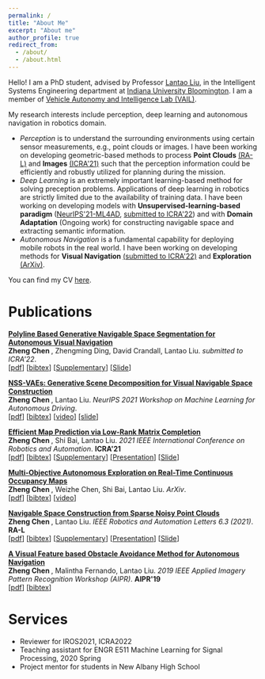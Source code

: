 ```yaml
---
permalink: /
title: "About Me"
excerpt: "About me"
author_profile: true
redirect_from: 
  - /about/
  - /about.html
---
```


Hello! I am a PhD student, advised by Professor [Lantao Liu](https://cgi.luddy.indiana.edu/~lantao/), in the Intelligent Systems Engineering department at [Indiana University Bloomington](https://www.indiana.edu/). I am a member of [Vehicle Autonomy and Intelligence Lab (VAIL)](https://vail.sice.indiana.edu/).

My research interests include perception, deep learning and autonomous navigation in robotics domain.
* _Perception_ is to understand the surrounding environments using certain sensor measurements, e.g., point clouds or images. I have been working on developing geometric-based methods to process **Point Clouds** [(RA-L)](https://ieeexplore.ieee.org/stamp/stamp.jsp?arnumber=9387081) and **Images** [(ICRA'21)](https://ieeexplore.ieee.org/stamp/stamp.jsp?arnumber=9561353) such that the perception information could be efficiently and robustly utilized for planning during the mission.
* _Deep Learning_ is an extremely important learning-based method for solving preception problems. Applications of deep learning in robotics are strictly limited due to the availability of training data. I have been working on developing models with **Unsupervised-learning-based paradigm** ([NeurIPS'21-ML4AD](https://arxiv.org/pdf/2111.01127.pdf), [submitted to ICRA'22](https://arxiv.org/pdf/2111.00063.pdf)) and with **Domain Adaptation** (Ongoing work) for constructing navigable space and extracting semantic information.
* _Autonomous Navigation_ is a fundamental capability for deploying mobile robots in the real world. I have been working on developing methods for **Visual Navigation** [(submitted to ICRA'22)](https://arxiv.org/pdf/2111.00063.pdf) and **Exploration** [(ArXiv)](https://arxiv.org/pdf/2111.00067.pdf).

You can find my CV [here](https://drive.google.com/drive/u/0/folders/19rK9z0Jr-6CPvh5koFRny-r2IckBxpao).

Publications
===============
<b>[Polyline Based Generative Navigable Space Segmentation for Autonomous Visual Navigation](https://arxiv.org/pdf/2111.00063.pdf)</b> <br> 
<b> Zheng Chen </b>, Zhengming Ding, David Crandall, Lantao Liu.
<i>submitted to ICRA'22</i>. <br />
<span>[[pdf](https://arxiv.org/pdf/2111.00063.pdf])]</span> <span>[[bibtex](https://scholar.googleusercontent.com/scholar.bib?q=info:a92l3KDSLsoJ:scholar.google.com/&output=citation&scisdr=CgUU39_bEKfIsnBJYyo:AAGBfm0AAAAAYYhMeyrrX4ZIyR381tax1AS2aUQGkOvb&scisig=AAGBfm0AAAAAYYhMe6vPly0UhEFDW4UJx1UBDIsZeDjx&scisf=4&ct=citation&cd=-1&hl=en])]</span> <span>[[Supplementary](https://www.youtube.com/watch?v=x-09MvvHUGg])]</span> <span>[[Slide](https://docs.google.com/presentation/d/1b9VkSy0ZL27biKr0NMfWJTm6NzxoqXlaqlNmS4m2bPY/edit#slide=id.p])]</span>

<b>[NSS-VAEs: Generative Scene Decomposition for Visual Navigable Space Construction](https://arxiv.org/pdf/2111.01127.pdf)</b> <br> 
<b> Zheng Chen </b>, Lantao Liu.
<i>NeurIPS 2021 Workshop on Machine Learning for Autonomous Driving</i>. <br />
<span>[[pdf](https://arxiv.org/pdf/2111.01127.pdf])]</span> <span>[[bibtex](https://scholar.googleusercontent.com/scholar.bib?q=info:F-SRxGxXmIIJ:scholar.google.com/&output=citation&scisdr=CgUU39_bEKfIsnBIfoI:AAGBfm0AAAAAYYhNZoKmKkT7KZhWKAT1e2hWfFJhSD_M&scisig=AAGBfm0AAAAAYYhNZtLDdkTTSReq7FaUkw_9enYtt3JZ&scisf=4&ct=citation&cd=-1&hl=en])]</span> <span>[[video](https://www.youtube.com/watch?v=xToR5IYcsic])]</span> <span>[[slide](https://docs.google.com/presentation/d/1fQNf6_-YVjzxP8xCQgdMMiB33D5oFc_vHk0HXfxz654/edit#slide=id.gfca267b06a_0_366])]</span>

<b>[Efficient Map Prediction via Low-Rank Matrix Completion](https://ieeexplore.ieee.org/stamp/stamp.jsp?arnumber=9561353)</b> <br> 
<b> Zheng Chen </b>, Shi Bai, Lantao Liu.
<i>2021 IEEE International Conference on Robotics and Automation</i>. <b> ICRA'21 </b> <br />
<span>[[pdf](https://ieeexplore.ieee.org/stamp/stamp.jsp?arnumber=9561353])]</span> <span>[[bibtex](https://scholar.googleusercontent.com/scholar.bib?q=info:pD4l8JUzq5AJ:scholar.google.com/&output=citation&scisdr=CgUU39_bEKfIsnBI4VU:AAGBfm0AAAAAYYhN-VUt_FsQtfHCznqHnF0UhpGkkkKX&scisig=AAGBfm0AAAAAYYhN-W4uZUijEdl8zGSXldTJakn7HpHh&scisf=4&ct=citation&cd=-1&hl=en])]</span> <span>[[Supplementary](https://www.youtube.com/watch?v=x2WvyRykOgs])]</span> <span>[[Presentation](https://www.youtube.com/watch?v=jil1WHGXaeo])]</span> <span>[[Slide](https://docs.google.com/presentation/d/1vMWrISSkyCgZ-Qb9G6miPyQu2rIsP_H3l1-11ruI5fI/edit#slide=id.p])]</span>

<b>[Multi-Objective Autonomous Exploration on Real-Time Continuous Occupancy Maps](https://arxiv.org/pdf/2111.00067.pdf)</b> <br> 
<b> Zheng Chen </b>, Weizhe Chen, Shi Bai, Lantao Liu.
<i>ArXiv</i>. <br />
<span>[[pdf](https://arxiv.org/pdf/2111.00067.pdf])]</span> <span>[[bibtex](https://scholar.googleusercontent.com/scholar.bib?q=info:eQuat4EKUMoJ:scholar.google.com/&output=citation&scisdr=CgUU39_bEKfIsnBLkgs:AAGBfm0AAAAAYYhOigt4xfTzCqVBVLTo72uOT2vYpFds&scisig=AAGBfm0AAAAAYYhOilRSXdq9MRUBxIXVk_my6ZRoca-B&scisf=4&ct=citation&cd=-1&hl=en])]</span> <span>[[video](https://www.youtube.com/watch?v=C4H-unymp1U])]</span>

<b>[Navigable Space Construction from Sparse Noisy Point Clouds](https://ieeexplore.ieee.org/stamp/stamp.jsp?arnumber=9387081)</b> <br> 
<b> Zheng Chen </b>, Lantao Liu.
<i>IEEE Robotics and Automation Letters 6.3 (2021)</i>. <b> RA-L </b> <br />
<span>[[pdf](https://ieeexplore.ieee.org/stamp/stamp.jsp?arnumber=9387081])]</span> <span>[[bibtex](https://scholar.googleusercontent.com/scholar.bib?q=info:hhN-yej1NGIJ:scholar.google.com/&output=citation&scisdr=CgUU39_bEKfIsnBL43k:AAGBfm0AAAAAYYhO-3l_egOo9XMAinyKFQmIrE5pOlIg&scisig=AAGBfm0AAAAAYYhO-y4JZNUHrNqw4Ntryvlcu1JHdPbK&scisf=4&ct=citation&cd=-1&hl=en])]</span> <span>[[Supplementary](https://www.youtube.com/watch?v=Q9dK6A2ARf4])]</span> <span>[[Presentation](https://www.youtube.com/watch?v=IBnBG-KLnJc&t=2s])]</span> <span>[[Slide](https://docs.google.com/presentation/d/1pCQqsBaQYP73rdzcQkM5v0K7kNw3y1qKik4SM3CxMsE/edit#slide=id.p])]</span>

<b>[A Visual Feature based Obstacle Avoidance Method for Autonomous Navigation](https://ieeexplore.ieee.org/stamp/stamp.jsp?arnumber=9174584)</b> <br> 
<b> Zheng Chen </b>, Malintha Fernando, Lantao Liu.
<i>2019 IEEE Applied Imagery Pattern Recognition Workshop (AIPR)</i>. <b> AIPR'19 </b> <br />
<span>[[pdf](https://ieeexplore.ieee.org/stamp/stamp.jsp?arnumber=9174584])]</span> <span>[[bibtex](https://scholar.googleusercontent.com/scholar.bib?q=info:y3Z-AgtDrAUJ:scholar.google.com/&output=citation&scisdr=CgUU39_bEKfIsnBKYC0:AAGBfm0AAAAAYYhPeC2manSk4cZ84Wx37O-PV5tjntbW&scisig=AAGBfm0AAAAAYYhPeMEkvjKV70RcWRk98rHe4frJLgII&scisf=4&ct=citation&cd=-1&hl=en])]</span> 

Services
===============
* Reviewer for IROS2021, ICRA2022
* Teaching assistant for ENGR E511 Machine Learning for Signal Processing, 2020 Spring
* Project mentor for students in New Albany High School
